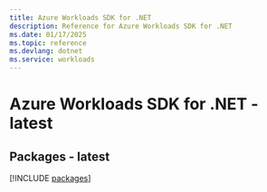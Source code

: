 ```yaml
---
title: Azure Workloads SDK for .NET
description: Reference for Azure Workloads SDK for .NET
ms.date: 01/17/2025
ms.topic: reference
ms.devlang: dotnet
ms.service: workloads
---
```

# Azure Workloads SDK for .NET - latest
## Packages - latest
[!INCLUDE [packages](workloads-index.md)]